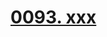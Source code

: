 # [0093. xxx](https://github.com/Tdahuyou/react/tree/main/0093.%20xxx)

<!-- region:toc -->

<!-- endregion:toc -->





